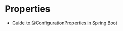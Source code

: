 # Properties

- [Guide to @ConfigurationProperties in Spring Boot](https://www.baeldung.com/configuration-properties-in-spring-boot)